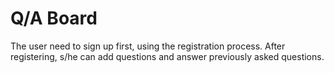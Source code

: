# Q/A Board

The user need to sign up first, using the registration process.
After registering, s/he can add questions and answer previously asked questions.
